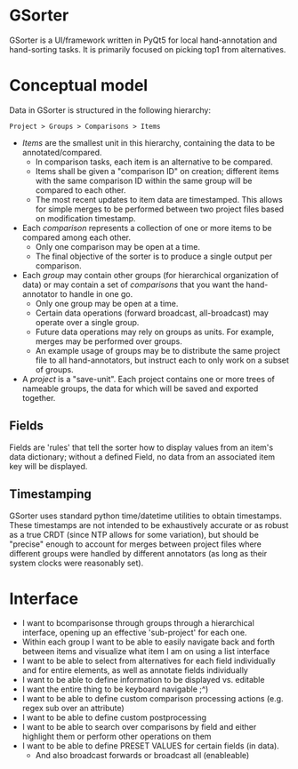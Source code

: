 # GSorter
GSorter is a UI/framework written in PyQt5 for local
hand-annotation and hand-sorting tasks. It is primarily focused on picking top1
from alternatives.

# Conceptual model
Data in GSorter is structured in the following hierarchy:

`Project > Groups > Comparisons > Items`

* *Items* are the smallest unit in this hierarchy, containing the data to be annotated/compared. 
	- In comparison tasks, each item is an alternative to be compared.
	- Items shall be given a "comparison ID" on creation; different items with the same
	comparison ID within the same group will be compared to each other.
	- The most recent updates to item data are timestamped. This allows for
	simple merges to be performed between two project files based on
	modification timestamp.
* Each *comparison* represents a collection of one or more items to be compared among each other.
	- Only one comparison may be open at a time.
	- The final objective of the sorter is to produce a single output per comparison.
* Each *group* may contain other groups (for hierarchical organization of data) or may
contain a set of *comparisons* that you want the hand-annotator to handle in one go.
	- Only one group may be open at a time.
	- Certain data operations (forward broadcast, all-broadcast) may operate over a single group.
	- Future data operations may rely on groups as units. For example, merges may be performed over groups.
	- An example usage of groups may be to distribute the same project file to all hand-annotators, but instruct each to only work on a subset of groups.
* A *project* is a "save-unit". Each project contains one or more trees of
nameable groups, the data for which will be saved and exported together.

## Fields
Fields are 'rules' that tell the sorter how to display values from an item's data dictionary; without a defined Field, no data from an associated item key will be displayed.

## Timestamping
GSorter uses standard python time/datetime utilities to obtain timestamps. These timestamps are not intended to
be exhaustively accurate or as robust as a true CRDT (since NTP allows for some
variation), but should be
 "precise" enough to account for merges between
project files where different groups were handled by different annotators (as long as their system clocks were reasonably set).

# Interface
- I want to bcomparisonse through groups through a hierarchical interface, opening up
  an effective 'sub-project' for each one.
- Within each group I want to be able to easily navigate back and forth
  between items and visualize what item I am on using a list interface
- I want to be able to select from alternatives for each field individually and
  for entire elements, as well as annotate fields individually
- I want to be able to define information to be displayed vs. editable
- I want the entire thing to be keyboard navigable ;^)
- I want to be able to define custom comparison processing actions (e.g. regex sub over an attribute)
- I want to be able to define custom postprocessing
- I want to be able to search over comparisons by field and either highlight them or
	  perform other operations on them
- I want to be able to define PRESET VALUES for certain fields (in data).
	- And also broadcast forwards or broadcast all (enableable)
